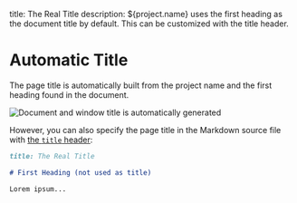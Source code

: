 title: The Real Title
description: ${project.name} uses the first heading as the document title by default. This can be customized with the title header.

# Automatic Title

The page title is automatically built from the project name and the first heading found in the document.

![Document and window title is automatically generated](images/title.png)

However, you can also specify the page title in the Markdown source file with [the `title` header](headers.html):

```md
title: The Real Title

# First Heading (not used as title)

Lorem ipsum...
```
